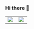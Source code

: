 ### Hi there 👋


<table>
  <tr>
    <td><img align="left" padding-right="10px" src=https://github-readme-stats.vercel.app/api?username=vviccenzo&show_icons=true ></td>
    <td><img align="left" padding-right="10px" src=https://github-readme-stats.vercel.app/api/top-langs/?username=vviccenzo&show_icons=true&layout=compact></td>
  </tr>  
</table>

<!--
**vviccenzo/vviccenzo** is a ✨ _special_ ✨ repository because its `README.md` (this file) appears on your GitHub profile.

Here are some ideas to get you started:

- 🔭 I’m currently working on ...
- 🌱 I’m currently learning ...
- 👯 I’m looking to collaborate on ...
- 🤔 I’m looking for help with ...
- 💬 Ask me about ...
- 📫 How to reach me: ...
- 😄 Pronouns: ...
- ⚡ Fun fact: ...
-->
